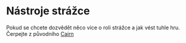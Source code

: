 # Nástroje strážce

Pokud se chcete dozvědět něco více o roli strážce a jak vést tuhle hru. Čerpejte z původního [Cairn](https://cairnrpg.com/second-edition/wardens-guide/)
